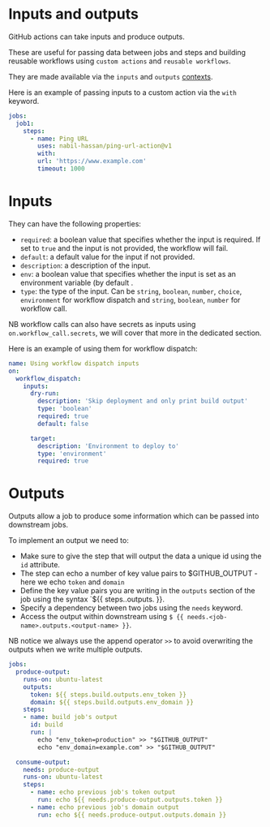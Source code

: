 # Inputs and outputs

GitHub actions can take inputs and produce outputs. 

These are useful for passing data between jobs and steps and building reusable workflows using `custom actions` and `reusable workflows`.

They are made available via the `inputs` and `outputs` [contexts](../6-contexts/contexts.md).

Here is an example of passing inputs to a custom action via the `with` keyword.

```yaml
jobs:
  job1:
    steps:
      - name: Ping URL
        uses: nabil-hassan/ping-url-action@v1
        with:
        url: 'https://www.example.com'
        timeout: 1000
```

# Inputs

They can have the following properties:

- `required`: a boolean value that specifies whether the input is required. If set to `true` and the input is not provided, the workflow will fail.
- `default`: a default value for the input if not provided.
- `description`: a description of the input.
- `env`: a boolean value that specifies whether the input is set as an environment variable (by default .
- `type`: the type of the input. Can be `string`, `boolean`, `number`, `choice`, `environment` for workflow dispatch and `string`, `boolean`, `number` for workflow call.

NB workflow calls can also have secrets as inputs using `on.workflow_call.secrets`, we will cover that more in the dedicated section.

Here is an example of using them for workflow dispatch:

```yaml
name: Using workflow dispatch inputs
on:
  workflow_dispatch:
    inputs:
      dry-run:
        description: 'Skip deployment and only print build output'
        type: 'boolean'
        required: true
        default: false

      target:
        description: 'Environment to deploy to'
        type: 'environment'
        required: true
```

# Outputs

Outputs allow a job to produce some information which can be passed into downstream jobs.

To implement an output we need to:

- Make sure to give the step that will output the data a unique id using the `id` attribute.
- The step can echo a number of key value pairs to $GITHUB_OUTPUT - here we echo `token` and `domain`
- Define the key value pairs you are writing in the `outputs` section of the job using the syntax `${{ steps.<step-name>.outputs.<output-name> }}.
- Specify a dependency between two jobs using the `needs` keyword.
- Access the output within downstream using `$ {{ needs.<job-name>.outputs.<output-name> }}`.

NB notice we always use the append operator `>>` to avoid overwriting the outputs when we write multiple outputs.

```yaml
jobs:
  produce-output:
    runs-on: ubuntu-latest
    outputs:
      token: ${{ steps.build.outputs.env_token }}
      domain: ${{ steps.build.outputs.env_domain }}
    steps:
    - name: build job's output
      id: build
      run: |
        echo "env_token=production" >> "$GITHUB_OUTPUT"
        echo "env_domain=example.com" >> "$GITHUB_OUTPUT"

  consume-output:
    needs: produce-output
    runs-on: ubuntu-latest
    steps:
      - name: echo previous job's token output
        run: echo ${{ needs.produce-output.outputs.token }}
      - name: echo previous job's domain output
        run: echo ${{ needs.produce-output.outputs.domain }}
```